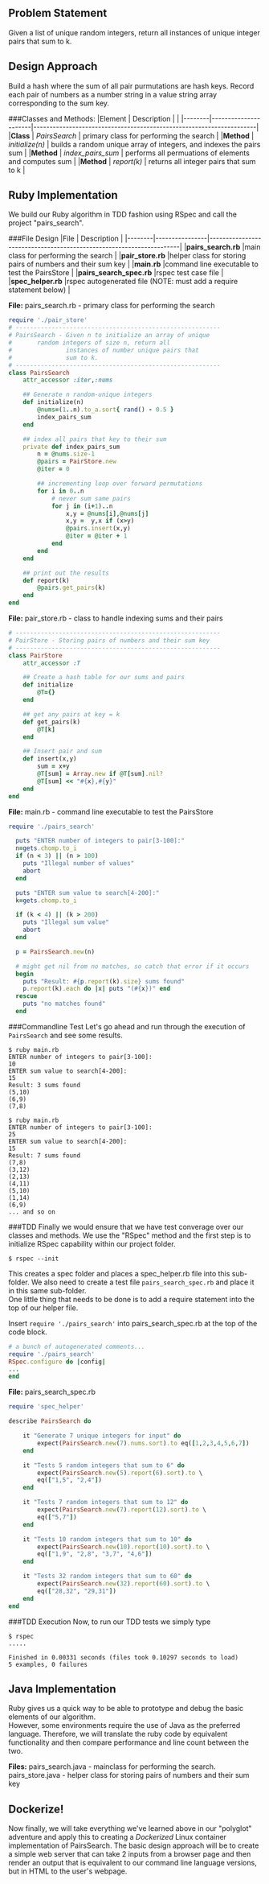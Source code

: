 ## Problem Statement
Given a list of unique random integers, 
return all instances of unique integer pairs that sum to k.

## Design Approach
Build a hash where the sum of all pair purmutations are hash keys.  Record each
pair of numbers as a number string in a value string array corresponding to the 
sum key.

###Classes and Methods: 
|Element | Description          |                                                                     |
|--------|----------------------|---------------------------------------------------------------------|
|**Class**  | *PairsSearch*     | primary class for performing the search                             |
|**Method** | *initialize(n)*   | builds a random unique array of integers, and indexes the pairs sum |
|**Method** | *index_pairs_sum* | performs all permuations of elements and computes sum               |
|**Method** | *report(k)*       | returns all integer pairs that sum to k                             | 

## Ruby Implementation
We build our Ruby algorithm in TDD fashion using RSpec and call the project "pairs_search".

###File Design
|File    | Description                                                                          |
|--------|----------------|---------------------------------------------------------------------|
|**pairs_search.rb**      |main class for performing the search                                 |
|**pair_store.rb**        |helper class for storing pairs of numbers and their sum key          |
|**main.rb**              |command line executable to test the PairsStore                       |
|**pairs_search_spec.rb** |rspec test case file                                                 |
|**spec_helper.rb**       |rspec autogenerated file (NOTE: must add a require statement below)  |

**File:** pairs_search.rb - primary class for performing the search
``` Ruby
require './pair_store'
# ---------------------------------------------------------
# PairsSearch - Given n to initialize an array of unique 
# 		random integers of size n, return all 
#               instances of number unique pairs that 
#               sum to k.
# ---------------------------------------------------------
class PairsSearch
	attr_accessor :iter,:nums

	## Generate n random-unique integers
	def initialize(n)
		@nums=(1..n).to_a.sort{ rand() - 0.5 }
		index_pairs_sum
	end

	## index all pairs that key to their sum
	private def index_pairs_sum
		n = @nums.size-1
		@pairs = PairStore.new
		@iter = 0 

		## incrementing loop over forward permutations
		for i in 0..n
			# never sum same pairs
			for j in (i+1)..n
				x,y = @nums[i],@nums[j]
				x,y =  y,x if (x>y) 
				@pairs.insert(x,y)
				@iter = @iter + 1
			end
		end	
	end

	## print out the results
	def report(k)
		@pairs.get_pairs(k)
	end
end
```

**File:** pair_store.rb - class to handle indexing sums and their pairs
```Ruby
# ---------------------------------------------------------
# PairStore - Storing pairs of numbers and their sum key
# ---------------------------------------------------------
class PairStore
	attr_accessor :T

	## Create a hash table for our sums and pairs
	def initialize
		@T={}
	end

	## get any pairs at key = k
	def get_pairs(k)
		@T[k]
	end

	## Insert pair and sum
	def insert(x,y)
		sum = x+y
		@T[sum] = Array.new if @T[sum].nil?
		@T[sum] << "#{x},#{y}"
	end
end
```

**File:** main.rb - command line executable to test the PairsStore
```Ruby
require './pairs_search'

  puts "ENTER number of integers to pair[3-100]:"
  n=gets.chomp.to_i
  if (n < 3) || (n > 100)
    puts "Illegal number of values"
    abort
  end

  puts "ENTER sum value to search[4-200]:"
  k=gets.chomp.to_i

  if (k < 4) || (k > 200)
    puts "Illegal sum value"
    abort
  end

  p = PairsSearch.new(n)

  # might get nil from no matches, so catch that error if it occurs
  begin
    puts "Result: #{p.report(k).size} sums found"
    p.report(k).each do |x| puts "(#{x})" end
  rescue
    puts "no matches found"
  end
```

###Commandline Test
Let's go ahead and run through the execution of ```PairsSearch``` and see some results.
```
$ ruby main.rb
ENTER number of integers to pair[3-100]:
10
ENTER sum value to search[4-200]:
15
Result: 3 sums found
(5,10)
(6,9)
(7,8)

$ ruby main.rb
ENTER number of integers to pair[3-100]:
25
ENTER sum value to search[4-200]:
15
Result: 7 sums found
(7,8)
(3,12)
(2,13)
(4,11)
(5,10)
(1,14)
(6,9)
... and so on
```

###TDD
Finally we would ensure that we have test converage over our classes and methods.  We use the "RSpec" method and the first step is to initialize RSpec capability within our project folder.
```
$ rspec --init
```
This creates a spec folder and places a spec_helper.rb file into this sub-folder.
We also need to create a test file ```pairs_search_spec.rb``` and place it in this same sub-folder.</br>
One little thing that needs to be done is to add a require statement into the top of our helper file.</br>

Insert ```require './pairs_search'``` into pairs_search_spec.rb at the top of the code block.
```Ruby
# a bunch of autogenerated comments...
require './pairs_search'
RSpec.configure do |config|
...
end
```

**File:** pairs_search_spec.rb
```Ruby
require 'spec_helper'

describe PairsSearch do 

	it "Generate 7 unique integers for input" do
		expect(PairsSearch.new(7).nums.sort).to eq([1,2,3,4,5,6,7])
	end 

	it "Tests 5 random integers that sum to 6" do	
		expect(PairsSearch.new(5).report(6).sort).to \
		eq(["1,5", "2,4"])
	end

	it "Tests 7 random integers that sum to 12" do	
		expect(PairsSearch.new(7).report(12).sort).to \
		eq(["5,7"])
	end

	it "Tests 10 random integers that sum to 10" do	
		expect(PairsSearch.new(10).report(10).sort).to \
		eq(["1,9", "2,8", "3,7", "4,6"])
	end

	it "Tests 32 random integers that sum to 60" do	
		expect(PairsSearch.new(32).report(60).sort).to \
		eq(["28,32", "29,31"])
	end	
end
```
###TDD Execution
Now, to run our TDD tests we simply type
```
$ rspec
.....

Finished in 0.00331 seconds (files took 0.10297 seconds to load)
5 examples, 0 failures
```

## Java Implementation
Ruby gives us a quick way to be able to prototype and debug the basic elements of our algorithm.  
However, some environments require the use of Java as the preferred language. Therefore, we will
translate the ruby code by equivalent functionality and then compare performance and line count
between the two.

**Files:**  pairs_search.java - mainclass for performing the search.
	pairs_store.java  - helper class for storing pairs of numbers and their sum key

## Dockerize!
Now finally, we will take everything we've learned above in our "polyglot" adventure and apply this to 
creating a *Dockerized* Linux container implementation of PairsSearch.  The basic design approach will
be to create a simple web server that can take 2 inputs from a browser page and then render an output
that is equivalent to our command line language versions, but in HTML to the user's webpage.



